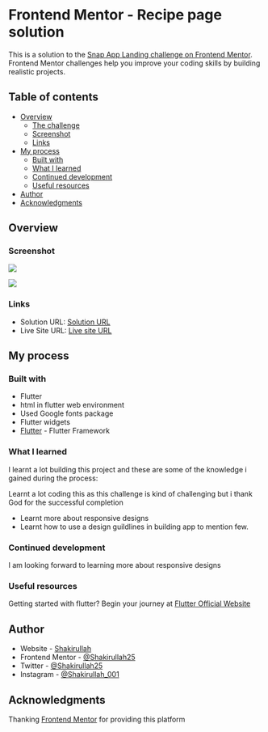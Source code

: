 # Frontend Mentor - Recipe page solution

This is a solution to the [Snap App Landing challenge on Frontend Mentor](https://www.frontendmentor.io/challenges/intro-section-with-dropdown-navigation-ryaPetHE5). Frontend Mentor challenges help you improve your coding skills by building realistic projects. 

## Table of contents

- [Overview](#overview)
  - [The challenge](#the-challenge)
  - [Screenshot](#screenshot)
  - [Links](#links)
- [My process](#my-process)
  - [Built with](#built-with)
  - [What I learned](#what-i-learned)
  - [Continued development](#continued-development)
  - [Useful resources](#useful-resources)
- [Author](#author)
- [Acknowledgments](#acknowledgments)

## Overview

### Screenshot

![](./lib/asset/image/Screenshot%20(205).png)

![](./lib/asset/image/Screenshot%20(206).png)

### Links

- Solution URL: [Solution URL](https://github.com/Shakirullah25/snap-app-landing-page.git)
- Live Site URL: [Live site URL]()

## My process

### Built with

- Flutter
- html in flutter web environment
- Used Google fonts package
- Flutter widgets
- [Flutter](https://flutter.dev/) - Flutter Framework

### What I learned

I learnt a lot building this project and these are some of the knowledge i gained during the process:

Learnt a lot coding this as this challenge is kind of challenging but i thank God for the successful completion
- Learnt more about responsive designs
- Learnt how to use a design guildlines in building app to mention few.

### Continued development

I am looking forward to learning more about responsive designs 

### Useful resources

Getting started with flutter? Begin your journey at [Flutter Official Website](https://flutter.dev/)

## Author

- Website - [Shakirullah](https://social-media-profile-3d28d.web.app)
- Frontend Mentor - [@Shakirullah25](https://www.frontendmentor.io/profile/@Shakirullah25)
- Twitter - [@Shakirullah25](https://x.com/Shakirullah25?t=pt3PNo8P7PSy3RaDbzCRHQ&s=09)
- Instagram - [@Shakirullah_001](https://www.instagram.com/shakirullah_001/profilecard/?igsh=MXBpcW9qeGFvcjVvaQ==)

## Acknowledgments

Thanking [Frontend Mentor](https://www.frontendmentor.io/challenges/recipe-page-KiTsR8QQKm) for providing this platform 



